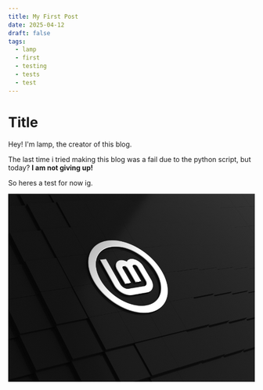```yaml
---
title: My First Post
date: 2025-04-12
draft: false
tags:
  - lamp
  - first
  - testing
  - tests
  - test
---
```

# Title
Hey! I'm lamp, the creator of this blog.

The last time i tried making this blog was a fail due to the python script, but today? **I am not giving up!**

So heres a test for now ig.

![Pasted image 20250412112807.png](/images/Pasted%20image%2020250412112807.png)